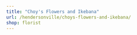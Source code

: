 ```yaml
---
title: "Choy's Flowers and Ikebana"
url: /hendersonville/choys-flowers-and-ikebana/
shop: florist
---
```

